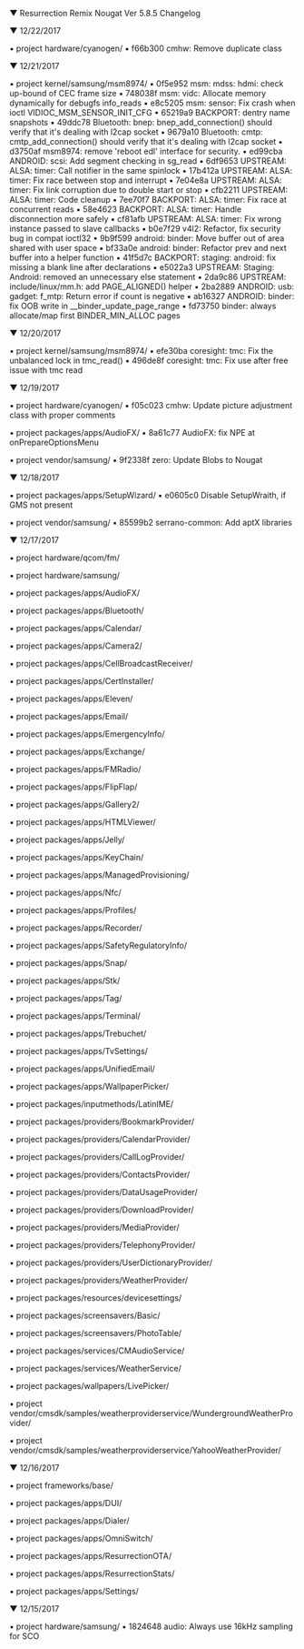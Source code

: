 
 ▼ Resurrection Remix Nougat Ver 5.8.5 Changelog


 ▼ 12/22/2017


 ▪ project hardware/cyanogen/
 ▪ f66b300 cmhw: Remove duplicate class

 ▼ 12/21/2017


 ▪ project kernel/samsung/msm8974/
 ▪ 0f5e952 msm: mdss: hdmi: check up-bound of CEC frame size
 ▪ 748038f msm: vidc: Allocate memory dynamically for debugfs info_reads
 ▪ e8c5205 msm: sensor: Fix crash when ioctl VIDIOC_MSM_SENSOR_INIT_CFG
 ▪ 65219a9 BACKPORT: dentry name snapshots
 ▪ 49ddc78 Bluetooth: bnep: bnep_add_connection() should verify that it's dealing with l2cap socket
 ▪ 9679a10 Bluetooth: cmtp: cmtp_add_connection() should verify that it's dealing with l2cap socket
 ▪ d3750af msm8974: remove 'reboot edl' interface for security.
 ▪ ed99cba ANDROID: scsi: Add segment checking in sg_read
 ▪ 6df9653 UPSTREAM: ALSA: timer: Call notifier in the same spinlock
 ▪ 17b412a UPSTREAM: ALSA: timer: Fix race between stop and interrupt
 ▪ 7e04e8a UPSTREAM: ALSA: timer: Fix link corruption due to double start or stop
 ▪ cfb2211 UPSTREAM: ALSA: timer: Code cleanup
 ▪ 7ee70f7 BACKPORT: ALSA: timer: Fix race at concurrent reads
 ▪ 58e4623 BACKPORT: ALSA: timer: Handle disconnection more safely
 ▪ cf81afb UPSTREAM: ALSA: timer: Fix wrong instance passed to slave callbacks
 ▪ b0e7f29 v4l2: Refactor, fix security bug in compat ioctl32
 ▪ 9b9f599 android: binder: Move buffer out of area shared with user space
 ▪ bf33a0e android: binder: Refactor prev and next buffer into a helper function
 ▪ 41f5d7c BACKPORT: staging: android: fix missing a blank line after declarations
 ▪ e5022a3 UPSTREAM: Staging: Android: removed an unnecessary else statement
 ▪ 2da9c86 UPSTREAM: include/linux/mm.h: add PAGE_ALIGNED() helper
 ▪ 2ba2889 ANDROID: usb: gadget: f_mtp: Return error if count is negative
 ▪ ab16327 ANDROID: binder: fix OOB write in __binder_update_page_range
 ▪ fd73750 binder: always allocate/map first BINDER_MIN_ALLOC pages

 ▼ 12/20/2017


 ▪ project kernel/samsung/msm8974/
 ▪ efe30ba coresight: tmc: Fix the unbalanced lock in tmc_read()
 ▪ 496de8f coresight: tmc: Fix use after free issue with tmc read

 ▼ 12/19/2017


 ▪ project hardware/cyanogen/
 ▪ f05c023 cmhw: Update picture adjustment class with proper comments

 ▪ project packages/apps/AudioFX/
 ▪ 8a61c77 AudioFX: fix NPE at onPrepareOptionsMenu

 ▪ project vendor/samsung/
 ▪ 9f2338f zero: Update Blobs to Nougat

 ▼ 12/18/2017


 ▪ project packages/apps/SetupWizard/
 ▪ e0605c0 Disable SetupWraith, if GMS not present

 ▪ project vendor/samsung/
 ▪ 85599b2 serrano-common: Add aptX libraries

 ▼ 12/17/2017


 ▪ project hardware/qcom/fm/

 ▪ project hardware/samsung/

 ▪ project packages/apps/AudioFX/

 ▪ project packages/apps/Bluetooth/

 ▪ project packages/apps/Calendar/

 ▪ project packages/apps/Camera2/

 ▪ project packages/apps/CellBroadcastReceiver/

 ▪ project packages/apps/CertInstaller/

 ▪ project packages/apps/Eleven/

 ▪ project packages/apps/Email/

 ▪ project packages/apps/EmergencyInfo/

 ▪ project packages/apps/Exchange/

 ▪ project packages/apps/FMRadio/

 ▪ project packages/apps/FlipFlap/

 ▪ project packages/apps/Gallery2/

 ▪ project packages/apps/HTMLViewer/

 ▪ project packages/apps/Jelly/

 ▪ project packages/apps/KeyChain/

 ▪ project packages/apps/ManagedProvisioning/

 ▪ project packages/apps/Nfc/

 ▪ project packages/apps/Profiles/

 ▪ project packages/apps/Recorder/

 ▪ project packages/apps/SafetyRegulatoryInfo/

 ▪ project packages/apps/Snap/

 ▪ project packages/apps/Stk/

 ▪ project packages/apps/Tag/

 ▪ project packages/apps/Terminal/

 ▪ project packages/apps/Trebuchet/

 ▪ project packages/apps/TvSettings/

 ▪ project packages/apps/UnifiedEmail/

 ▪ project packages/apps/WallpaperPicker/

 ▪ project packages/inputmethods/LatinIME/

 ▪ project packages/providers/BookmarkProvider/

 ▪ project packages/providers/CalendarProvider/

 ▪ project packages/providers/CallLogProvider/

 ▪ project packages/providers/ContactsProvider/

 ▪ project packages/providers/DataUsageProvider/

 ▪ project packages/providers/DownloadProvider/

 ▪ project packages/providers/MediaProvider/

 ▪ project packages/providers/TelephonyProvider/

 ▪ project packages/providers/UserDictionaryProvider/

 ▪ project packages/providers/WeatherProvider/

 ▪ project packages/resources/devicesettings/

 ▪ project packages/screensavers/Basic/

 ▪ project packages/screensavers/PhotoTable/

 ▪ project packages/services/CMAudioService/

 ▪ project packages/services/WeatherService/

 ▪ project packages/wallpapers/LivePicker/

 ▪ project vendor/cmsdk/samples/weatherproviderservice/WundergroundWeatherProvider/

 ▪ project vendor/cmsdk/samples/weatherproviderservice/YahooWeatherProvider/

 ▼ 12/16/2017


 ▪ project frameworks/base/

 ▪ project packages/apps/DUI/

 ▪ project packages/apps/Dialer/

 ▪ project packages/apps/OmniSwitch/

 ▪ project packages/apps/ResurrectionOTA/

 ▪ project packages/apps/ResurrectionStats/

 ▪ project packages/apps/Settings/

 ▼ 12/15/2017


 ▪ project hardware/samsung/
 ▪ 1824648 audio: Always use 16kHz sampling for SCO

